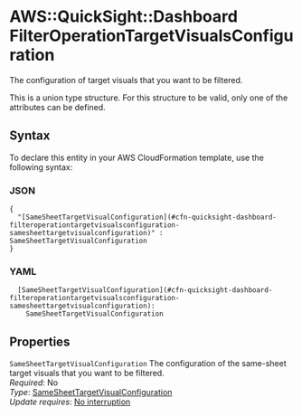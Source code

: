 # AWS::QuickSight::Dashboard FilterOperationTargetVisualsConfiguration<a name="aws-properties-quicksight-dashboard-filteroperationtargetvisualsconfiguration"></a>

The configuration of target visuals that you want to be filtered\.

This is a union type structure\. For this structure to be valid, only one of the attributes can be defined\.

## Syntax<a name="aws-properties-quicksight-dashboard-filteroperationtargetvisualsconfiguration-syntax"></a>

To declare this entity in your AWS CloudFormation template, use the following syntax:

### JSON<a name="aws-properties-quicksight-dashboard-filteroperationtargetvisualsconfiguration-syntax.json"></a>

```
{
  "[SameSheetTargetVisualConfiguration](#cfn-quicksight-dashboard-filteroperationtargetvisualsconfiguration-samesheettargetvisualconfiguration)" : SameSheetTargetVisualConfiguration
}
```

### YAML<a name="aws-properties-quicksight-dashboard-filteroperationtargetvisualsconfiguration-syntax.yaml"></a>

```
  [SameSheetTargetVisualConfiguration](#cfn-quicksight-dashboard-filteroperationtargetvisualsconfiguration-samesheettargetvisualconfiguration):
    SameSheetTargetVisualConfiguration
```

## Properties<a name="aws-properties-quicksight-dashboard-filteroperationtargetvisualsconfiguration-properties"></a>

`SameSheetTargetVisualConfiguration` <a name="cfn-quicksight-dashboard-filteroperationtargetvisualsconfiguration-samesheettargetvisualconfiguration"></a>
The configuration of the same\-sheet target visuals that you want to be filtered\.  
_Required_: No  
_Type_: [SameSheetTargetVisualConfiguration](aws-properties-quicksight-dashboard-samesheettargetvisualconfiguration.md)  
_Update requires_: [No interruption](https://docs.aws.amazon.com/AWSCloudFormation/latest/UserGuide/using-cfn-updating-stacks-update-behaviors.html#update-no-interrupt)
